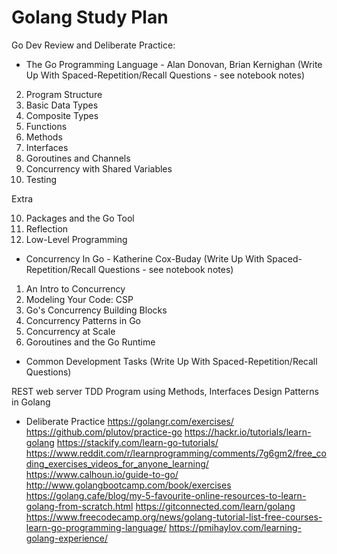 # Golang Study Plan

Go Dev Review and Deliberate Practice:

- The Go Programming Language - Alan Donovan, Brian Kernighan
(Write Up With Spaced-Repetition/Recall Questions - see notebook notes)

2. Program Structure
3. Basic Data Types
4. Composite Types
5. Functions
6. Methods
7. Interfaces
8. Goroutines and Channels
9. Concurrency with Shared Variables
11. Testing

Extra

10. Packages and the Go Tool
12. Reflection
13. Low-Level Programming

- Concurrency In Go - Katherine Cox-Buday
(Write Up With Spaced-Repetition/Recall Questions - see notebook notes)

1. An Intro to Concurrency
2. Modeling Your Code: CSP
3. Go's Concurrency Building Blocks
4. Concurrency Patterns in Go
5. Concurrency at Scale
6. Goroutines and the Go Runtime

- Common Development Tasks
(Write Up With Spaced-Repetition/Recall Questions)

REST web server
TDD
Program using Methods, Interfaces
Design Patterns in Golang

- Deliberate Practice
https://golangr.com/exercises/
https://github.com/plutov/practice-go
https://hackr.io/tutorials/learn-golang
https://stackify.com/learn-go-tutorials/
https://www.reddit.com/r/learnprogramming/comments/7g6gm2/free_coding_exercises_videos_for_anyone_learning/
https://www.calhoun.io/guide-to-go/
http://www.golangbootcamp.com/book/exercises
https://golang.cafe/blog/my-5-favourite-online-resources-to-learn-golang-from-scratch.html
https://gitconnected.com/learn/golang
https://www.freecodecamp.org/news/golang-tutorial-list-free-courses-learn-go-programming-language/
https://pmihaylov.com/learning-golang-experience/

